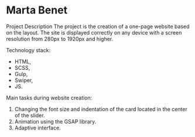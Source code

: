 # Marta Benet

Project Description
The project is the creation of a one-page website based on the layout. The site is displayed correctly on any device with a screen resolution from 280px to 1920px and higher.

Technology stack:
- HTML,
- SCSS,
- Gulp,
- Swiper,
- JS.

 Main tasks during website creation:
1. Changing the font size and indentation of the card located in the center of the slider.
2. Animation using the GSAP library.
3. Adaptive interface.
